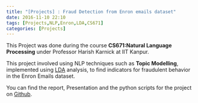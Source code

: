 ```yaml
---
title: "[Projects] : Fraud Detection from Enron emails dataset"
date: 2016-11-10 22:10
tags: [Projects,NLP,Enron,LDA,CS671]
categories: [Projects]
---
```


This Project was done during the course **CS671:Natural Language Processing** under Professor Harish Karnick at IIT Kanpur.

This project involved using NLP techniques such as **Topic Modelling**, implemented using [LDA](https://en.wikipedia.org/wiki/Latent_Dirichlet_allocation) analysis, to find indicators for fraudulent behavior in the Enron Emails dataset.

You can find the report, Presentation and the python scripts for the project on [Github](https://github.com/pratik1105/CS-671).
